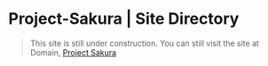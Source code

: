 # Project-Sakura | Site Directory

> This site is still under construction. You can still visit the site at Domain, [Project Sakura](https://projectsakura.vercel.app/)
